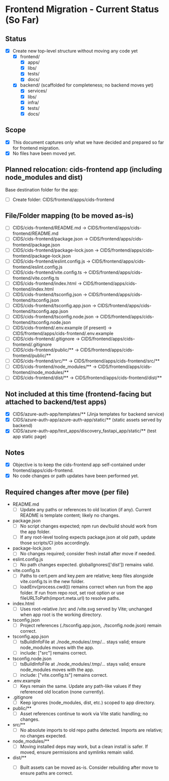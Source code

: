 # Frontend Migration - Current Status (So Far)

## Status
- [x] Create new top-level structure without moving any code yet
  - [x] frontend/
    - [x] apps/
    - [x] libs/
    - [x] tests/
    - [x] docs/
  - [x] backend/ (scaffolded for completeness; no backend moves yet)
    - [x] services/
    - [x] libs/
    - [x] infra/
    - [x] tests/
    - [x] docs/

## Scope
- [x] This document captures only what we have decided and prepared so far for frontend migration.
- [x] No files have been moved yet.

## Planned relocation: cids-frontend app (including node_modules and dist)
Base destination folder for the app:
- [ ] Create folder: CIDS/frontend/apps/cids-frontend

## File/Folder mapping (to be moved as-is)
- [ ] CIDS/cids-frontend/README.md → CIDS/frontend/apps/cids-frontend/README.md
- [ ] CIDS/cids-frontend/package.json → CIDS/frontend/apps/cids-frontend/package.json
- [ ] CIDS/cids-frontend/package-lock.json → CIDS/frontend/apps/cids-frontend/package-lock.json
- [ ] CIDS/cids-frontend/eslint.config.js → CIDS/frontend/apps/cids-frontend/eslint.config.js
- [ ] CIDS/cids-frontend/vite.config.ts → CIDS/frontend/apps/cids-frontend/vite.config.ts
- [ ] CIDS/cids-frontend/index.html → CIDS/frontend/apps/cids-frontend/index.html
- [ ] CIDS/cids-frontend/tsconfig.json → CIDS/frontend/apps/cids-frontend/tsconfig.json
- [ ] CIDS/cids-frontend/tsconfig.app.json → CIDS/frontend/apps/cids-frontend/tsconfig.app.json
- [ ] CIDS/cids-frontend/tsconfig.node.json → CIDS/frontend/apps/cids-frontend/tsconfig.node.json
- [ ] CIDS/cids-frontend/.env.example (if present) → CIDS/frontend/apps/cids-frontend/.env.example
- [ ] CIDS/cids-frontend/.gitignore → CIDS/frontend/apps/cids-frontend/.gitignore
- [ ] CIDS/cids-frontend/public/** → CIDS/frontend/apps/cids-frontend/public/**
- [ ] CIDS/cids-frontend/src/** → CIDS/frontend/apps/cids-frontend/src/**
- [ ] CIDS/cids-frontend/node_modules/** → CIDS/frontend/apps/cids-frontend/node_modules/**
- [ ] CIDS/cids-frontend/dist/** → CIDS/frontend/apps/cids-frontend/dist/**

## Not included at this time (frontend-facing but attached to backend/test apps)
- [x] CIDS/azure-auth-app/templates/** (Jinja templates for backend service)
- [x] CIDS/azure-auth-app/azure-auth-app/static/** (static assets served by backend)
- [x] CIDS/azure-auth-app/test_apps/discovery_fastapi_app/static/** (test app static page)

## Notes
- [x] Objective is to keep the cids-frontend app self-contained under frontend/apps/cids-frontend.
- [x] No code changes or path updates have been performed yet.

## Required changes after move (per file)
- README.md
  - [ ] Update any paths or references to old location (if any). Current README is template content; likely no changes.
- package.json
  - [ ] No script changes expected; npm run dev/build should work from the app folder.
  - [ ] If any root-level tooling expects package.json at old path, update those scripts/CI jobs accordingly.
- package-lock.json
  - [ ] No changes required; consider fresh install after move if needed.
- eslint.config.js
  - [ ] No path changes expected. globalIgnores(['dist']) remains valid.
- vite.config.ts
  - [ ] Paths to cert.pem and key.pem are relative; keep files alongside vite.config.ts in the new folder.
  - [ ] loadEnv(process.cwd()) remains correct when run from the app folder. If run from repo root, set root option or use fileURLToPath(import.meta.url) to resolve paths.
- index.html
  - [ ] Uses root-relative /src and /vite.svg served by Vite; unchanged when app root is the working directory.
- tsconfig.json
  - [ ] Project references (./tsconfig.app.json, ./tsconfig.node.json) remain correct.
- tsconfig.app.json
  - [ ] tsBuildInfoFile at ./node_modules/.tmp/... stays valid; ensure node_modules moves with the app.
  - [ ] include: ["src"] remains correct.
- tsconfig.node.json
  - [ ] tsBuildInfoFile at ./node_modules/.tmp/... stays valid; ensure node_modules moves with the app.
  - [ ] include: ["vite.config.ts"] remains correct.
- .env.example
  - [ ] Keys remain the same. Update any path-like values if they referenced old location (none currently).
- .gitignore
  - [ ] Keep ignores (node_modules, dist, etc.) scoped to app directory.
- public/**
  - [ ] Asset references continue to work via Vite static handling; no changes.
- src/**
  - [ ] No absolute imports to old repo paths detected. Imports are relative; no changes expected.
- node_modules/**
  - [ ] Moving installed deps may work, but a clean install is safer. If moved, ensure permissions and symlinks remain valid.
- dist/**
  - [ ] Built assets can be moved as-is. Consider rebuilding after move to ensure paths are correct.

